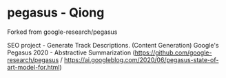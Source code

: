 # pegasus - Qiong
Forked from google-research/pegasus

SEO project - Generate Track Descriptions. (Content Generation) 
Google's Pegasus 2020 - Abstractive Summarization (https://github.com/google-research/pegasus / https://ai.googleblog.com/2020/06/pegasus-state-of-art-model-for.html)
